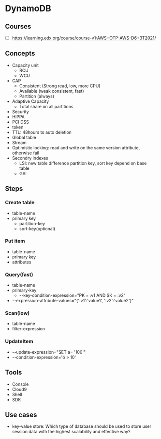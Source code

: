 # DynamoDB

## Courses
- [ ] https://learning.edx.org/course/course-v1:AWS+OTP-AWS-D6+3T2021/
## Concepts
- Capacity unit
  - RCU
  - WCU
- CAP
  - Consistent (Strong read, low, more CPU)
  - Available (weak consistent, fast)
  - Partition (always)   
- Adaptive Capacity
  - Total share on all partitions 
- Security
 - HIPPA
 - PCI DSS
 - token
- TTL: 48hours to auto deletion
- Global table
- Stream
- Optimistic locking: read and write on the same version attribute, otherwise fail
- Secondry indexes
  - LSI: new table difference partition key, sort key depend on base table
  - GSI
## Steps
### Create table
- table-name
- primary key
  - partition-key
  - sort-key(optional)
### Put item
- table-name
- primary key
- attributes
### Query(fast)
- table-name
- primary-key
  - --key-condition-expression="PK = :v1 AND SK = :v2"
- --expression-attribute-values="{':v1':'value1', ':v2':'value2'}"
### Scan(low)
- table-name
- filter-expression
### UpdateItem
- --update-expression="SET a= '100'"
- --condition-expression='b > 10'
## Tools
- Console
- Cloud9
- Shell
- SDK
## Use cases
- key-value store: Which type of database should be used to store user session data with the highest scalability and effective way?
